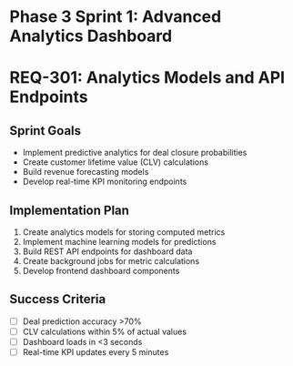 # Phase 3 Sprint 1: Advanced Analytics Dashboard
# REQ-301: Analytics Models and API Endpoints

## Sprint Goals
- Implement predictive analytics for deal closure probabilities
- Create customer lifetime value (CLV) calculations
- Build revenue forecasting models
- Develop real-time KPI monitoring endpoints

## Implementation Plan
1. Create analytics models for storing computed metrics
2. Implement machine learning models for predictions
3. Build REST API endpoints for dashboard data
4. Create background jobs for metric calculations
5. Develop frontend dashboard components

## Success Criteria
- [ ] Deal prediction accuracy >70%
- [ ] CLV calculations within 5% of actual values
- [ ] Dashboard loads in <3 seconds
- [ ] Real-time KPI updates every 5 minutes